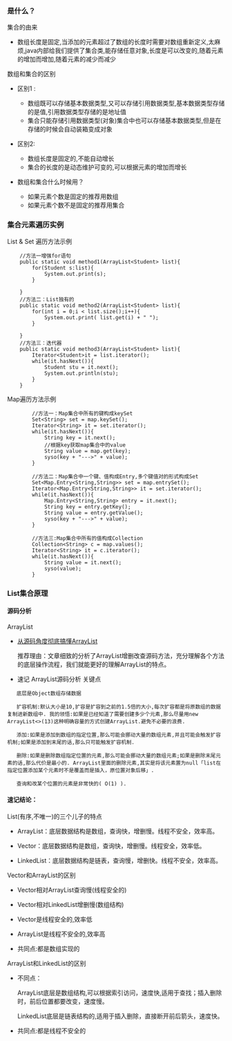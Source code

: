 ### 是什么？
集合的由来
  * 数组长度是固定,当添加的元素超过了数组的长度时需要对数组重新定义,太麻烦,java内部给我们提供了集合类,能存储任意对象,长度是可以改变的,随着元素的增加而增加,随着元素的减少而减少 
  
数组和集合的区别
  
  * 区别1 : 
      * 数组既可以存储基本数据类型,又可以存储引用数据类型,基本数据类型存储的是值,引用数据类型存储的是地址值
      * 集合只能存储引用数据类型(对象)集合中也可以存储基本数据类型,但是在存储的时候会自动装箱变成对象 
  * 区别2:
      * 数组长度是固定的,不能自动增长
      * 集合的长度的是动态维护可变的,可以根据元素的增加而增长

  * 数组和集合什么时候用？
      * 如果元素个数是固定的推荐用数组
      * 如果元素个数不是固定的推荐用集合

### 集合元素遍历实例
List & Set 遍历方法示例

```
    //方法一增强for语句
    public static void method1(ArrayList<Student> list){
        for(Student s:list){
            System.out.print(s);
        }

    }
    //方法二：List独有的
    public static void method2(ArrayList<Student> list){
        for(int i = 0;i < list.size();i++){
            System.out.print( list.get(i) + " ");
        }

    }
    //方法三：迭代器
    public static void method3(ArrayList<Student> list){
        Iterator<Student>it = list.iterator();
        while(it.hasNext()){
            Student stu = it.next();
            System.out.println(stu);
        }
    }
```
Map遍历方法示例

```
        //方法一：Map集合中所有的键构成keySet
        Set<String> set = map.keySet();
        Iterator<String> it = set.iterator();
        while(it.hasNext()){
            String key = it.next();
            //根据key获取map集合中的value
            String value = map.get(key);
            syso(key + "--->" + value);
        }

        //方法二：Map集合中一个键、值构成Entry,多个键值对的形式构成Set
        Set<Map.Entry<String,String>> set = map.entrySet();
        Iterator<Map.Entry<String,String>> it = set.iterator();
        while(it.hasNext()){
            Map.Entry<String,String> entry = it.next();
            String key = entry.getKey();
            String value = entry.getValue();
            syso(key + "--->" + value);
        }

        //方法三:Map集合中所有的值构成Collection
        Collection<String> c = map.values();
        Iterator<String> it = c.iterator();
        while(it.hasNext()){
            String value = it.next();
            syso(value);
        }

```

### List集合原理
#### 源码分析
ArrayList
 * [从源码角度彻底搞懂ArrayList](https://mp.weixin.qq.com/s?__biz=MzA5MzI3NjE2MA==&mid=2650243010&idx=1&sn=b281043006cac59266ae64638f238824&chksm=88638eadbf1407bb8734b9c0f0e4cf00252986d4268ac53201c4ad439171aaf8fccc73eddbd1&scene=38#wechat_redirect)  
 
   推荐理由：文章细致的分析了ArrayList增删改查源码方法，充分理解各个方法的底层操作流程，我们就能更好的理解ArrayList的特点。
 
 * 速记 ArrayList源码分析 关键点
``` 
   底层是Object数组存储数据

   扩容机制:默认大小是10,扩容是扩容到之前的1.5倍的大小,每次扩容都是将原数组的数据复制进新数组中. 我的领悟:如果是已经知道了需要创建多少个元素,那么尽量用new ArrayList<>(13)这种明确容量的方式创建ArrayList.避免不必要的浪费.

   添加:如果是添加到数组的指定位置,那么可能会挪动大量的数组元素,并且可能会触发扩容机制;如果是添加到末尾的话,那么只可能触发扩容机制.

   删除:如果是删除数组指定位置的元素,那么可能会挪动大量的数组元素;如果是删除末尾元素的话,那么代价是最小的. ArrayList里面的删除元素,其实是将该元素置为null「list在指定位置添加某个元素时不是覆盖而是插入，原位置对象后移」.

   查询和改某个位置的元素是非常快的( O(1) ). 
```
#### 速记结论：

List(有序,不唯一)的三个儿子的特点 
   
  * ArrayList：底层数据结构是数组，查询快，增删慢。线程不安全，效率高。

  * Vector：底层数据结构是数组，查询快，增删慢。线程安全，效率低。

  * LinkedList：底层数据结构是链表，查询慢，增删快。线程不安全，效率高。

Vector和ArrayList的区别
    
   * Vector相对ArrayList查询慢(线程安全的)

   * Vector相对LinkedList增删慢(数组结构)

   * Vector是线程安全的,效率低

   * ArrayList是线程不安全的,效率高

   * 共同点:都是数组实现的

ArrayList和LinkedList的区别
    
   * 不同点：
      
      ArrayList底层是数组结构,可以根据索引访问，速度快,适用于查找；插入删除时，前后位置都要改变，速度慢。

      LinkedList底层是链表结构的,适用于插入删除，直接断开前后箭头，速度快。

   * 共同点:都是线程不安全的

